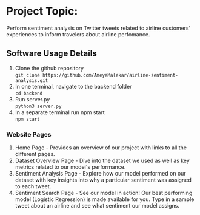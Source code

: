 # Project Topic:

Perform sentiment analysis on Twitter tweets related to airline customers' experiences to inform travelers about airline perfomance.

## Software Usage Details
1. Clone the github repository  
```git clone https://github.com/AmeyaMalekar/airline-sentiment-analysis.git```  
2. In one terminal, navigate to the backend folder  
   ```cd backend```  
3. Run server.py  
   ```python3 server.py```  
4. In a separate terminal run npm start  
   ```npm start```

### Website Pages
1. Home Page - Provides an overview of our project with links to all the different pages.
2. Dataset Overview Page - Dive into the dataset we used as well as key metrics related to our model's performance.
3. Sentiment Analysis Page - Explore how our model performed on our dataset with key insights into why a particular sentiment was assigned to each tweet.
4. Sentiment Search Page - See our model in action! Our best performing model (Logistic Regression) is made available for you. Type in a sample tweet about an airline and see what sentiment our model assigns.
  

